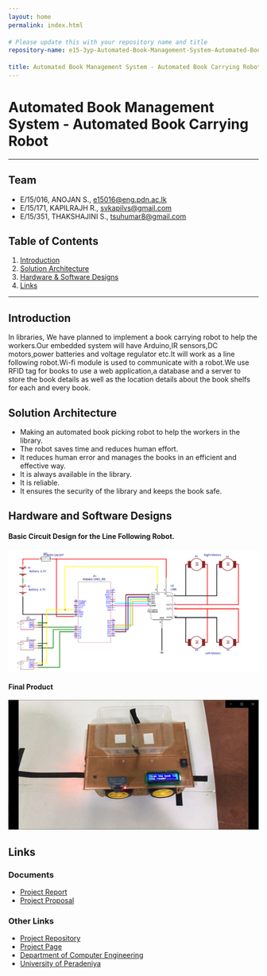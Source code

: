 ```yaml
---
layout: home
permalink: index.html

# Please update this with your repository name and title
repository-name: e15-3yp-Automated-Book-Management-System-Automated-Book-Carrying-Robot

title: Automated Book Management System - Automated Book Carrying Robot
---
```


[comment]: # "This is the standard layout for the project, but you can clean this and use your own template"

# Automated Book Management System - Automated Book Carrying Robot

---

## Team
-  E/15/016, ANOJAN S., [e15016@eng.pdn.ac.lk](mailto:e15016@eng.pdn.ac.lk)
-  E/15/171, KAPILRAJH R., [svkapilvs@gmail.com](mailto:svkapilvs@gmail.com)
-  E/15/351, THAKSHAJINI S., [tsuhumar8@gmail.com](mailto:tsuhumar8@gmail.com)

## Table of Contents
1. [Introduction](#introduction)
2. [Solution Architecture](#solution-architecture )
3. [Hardware & Software Designs](#hardware-and-software-designs)
4. [Links](#links)

---

## Introduction

In libraries, We have planned to implement a book carrying robot to help the workers.Our embedded system will have Arduino,IR sensors,DC motors,power batteries and voltage regulator etc.It will work as a line following robot.Wi-fi module is used to communicate with a robot.We use RFID tag for books to use a web application,a database and a server to store the book details as well as the location details about the book shelfs for each and every book.

## Solution Architecture

* Making an automated book picking robot to help the workers in the library.
* The robot saves time and reduces human effort.
* It reduces human error and manages the books in an efficient and effective way.
* It is always available in the library.
* It is reliable.
* It ensures the security of the library and keeps the book safe.

## Hardware and Software Designs

 #### Basic Circuit Design for the Line Following Robot.  
 ![Image](data/images/circuit_design.png)  
 #### Final Product  
 ![Image](data/images/final.JPG)




## Links  
### Documents  
- [Project Report](data/documents/pro_report.pptx)  
- [Project Proposal](data/documents/ProjectProposalRevisionWorkshop.pdf)  

### Other Links
- <a href = "https://github.com/cepdnaclk/e15-3yp-Automated-Book-Management-System-Automated-Book-Carrying-Robot" target = "_blank"> Project Repository </a>
- <a href = "https://cepdnaclk.github.io/e15-3yp-Automated-Book-Management-System-Automated-Book-Carrying-Robot/" target = "_blank">Project Page</a>
- <a href = "http://www.ce.pdn.ac.lk/" target = "_blank">Department of Computer Engineering</a>
- <a href = "https://eng.pdn.ac.lk/" target = "_blank">University of Peradeniya</a>


[//]: # (Please refer this to learn more about Markdown syntax)
[//]: # (https://github.com/adam-p/markdown-here/wiki/Markdown-Cheatsheet)
